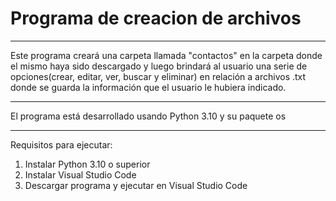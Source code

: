 # Programa de creacion de archivos
***
Este programa creará una carpeta llamada "contactos" en la carpeta donde el mismo haya sido descargado y luego brindará al usuario una serie de opciones(crear, editar, ver, buscar y eliminar) en relación a archivos .txt donde se guarda la información que el usuario le hubiera indicado.
***
El programa está desarrollado usando Python 3.10 y su paquete os
***
Requisitos para ejecutar:

1) Instalar Python 3.10 o superior
2) Instalar Visual Studio Code
3) Descargar programa y ejecutar en Visual Studio Code